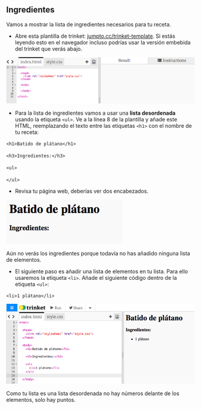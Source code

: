 ## Ingredientes

Vamos a mostrar la lista de ingredientes necesarios para tu receta.

+ Abre esta plantilla de trinket: [jumpto.cc/trinket-template](http://jumpto.cc/trinket-template). Si estás leyendo esto en el navegador incluso podrías usar la versión embebida del trinket que verás abajo.

![screenshot](images/recipe-starter.png)

+ Para la lista de ingredientes vamos a usar una __lista desordenada__ usando la etiqueta `<ul>`. Ve a la línea 8 de la plantilla y añade este HTML, reemplazando el texto entre las etiquetas `<h1>` con el nombre de tu receta:

```
<h1>Batido de plátano</h1>

<h3>Ingredientes:</h3>

<ul>

</ul>
```

+ Revisa tu página web, deberías ver dos encabezados.

![screenshot](images/recipe-headings.png)

Aún no verás los ingredientes porque todavía no has añadido ninguna lista de elementos.

+ El siguiente paso es añadir una lista de elementos en tu lista. Para ello usaremos la etiqueta `<li>`. Añade el siguiente código dentro de la etiqueta `<ul>`:

```
<li>1 plátano</li>
```
![screenshot](images/recipe-ul.png)

Como tu lista es una lista desordenada no hay números delante de los elementos, solo hay puntos.

